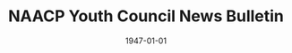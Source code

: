 ---
title: NAACP Youth Council News Bulletin
featured: naacp-youth-council.jpg
featuredAlt: Hand-drawn cover of a newsletter that shows a boy kneeling and praying next to his bed
layout: "tc-single"
hasContentInGallery: true
date: 1947-01-01
---